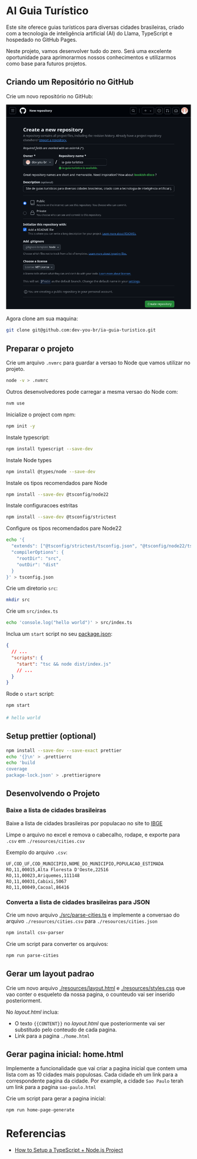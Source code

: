 # AI Guia Turístico

Este site oferece guias turísticos para diversas cidades brasileiras, criado com a tecnologia de inteligência artificial (AI) do Llama, TypeScript e hospedado no GitHub Pages.

Neste projeto, vamos desenvolver tudo do zero. Será uma excelente oportunidade para aprimorarmos nossos conhecimentos e utilizarmos como base para futuros projetos.

## Criando um Repositório no GitHub

Crie um novo repositório no GitHub:

![Crie um Repositorio no Guithub](./resources/create-github-repository.png)

Agora clone am sua maquina:

```sh
git clone git@github.com:dev-you-br/ia-guia-turistico.git
```

## Preparar o projeto

Crie um arquivo `.nvmrc` para guardar a versao to Node que vamos utilizar no projeto.

```sh
node -v > .nvmrc
```

Outros desenvolvedores pode carregar a mesma versao do Node com:

```sh
nvm use
```

Inicialize o project com npm:

```sh
npm init -y
```

Instale typescript:

```sh
npm install typescript --save-dev
```

Instale Node types

```sh
npm install @types/node --save-dev
```

Instale os tipos recomendados pare Node

```sh
npm install --save-dev @tsconfig/node22
```

Instale configuracoes estritas

```sh
npm install --save-dev @tsconfig/strictest
```

Configure os tipos recomendados pare Node22

```sh
echo '{
  "extends": ["@tsconfig/strictest/tsconfig.json", "@tsconfig/node22/tsconfig.json"],
  "compilerOptions": {
    "rootDir": "src",
    "outDir": "dist"
  }
}' > tsconfig.json
```

Crie um diretorio `src`:

```sh
mkdir src
```

Crie um `src/index.ts`

```sh
echo 'console.log("hello world")' > src/index.ts
```

Inclua um `start` script no seu [package.json](./package.json):

```json
{
  // ...
  "scripts": {
    "start": "tsc && node dist/index.js"
    // ...
  }
}
```

Rode o `start` script:

```sh
npm start

# hello world
```

## Setup prettier (optional)

```sh
npm install --save-dev --save-exact prettier
echo '{}\n' > .prettierrc
echo 'build
coverage
package-lock.json' > .prettierignore
```

## Desenvolvendo o Projeto

### Baixe a lista de cidades brasileiras

Baixe a lista de cidades brasileiras por populacao no site to [IBGE](https://ftp.ibge.gov.br/Estimativas_de_Populacao/Estimativas_2021/)

Limpe o arquivo no excel e remova o cabecalho, rodape, e exporte para `.csv` em `./resources/cities.csv`

Exemplo do arquivo `.csv`:

```csv
UF,COD_UF,COD_MUNICIPIO,NOME_DO_MUNICIPIO,POPULACAO_ESTIMADA
RO,11,00015,Alta Floresta D'Oeste,22516
RO,11,00023,Ariquemes,111148
RO,11,00031,Cabixi,5067
RO,11,00049,Cacoal,86416
```

### Converta a lista de cidades brasileiras para JSON

Crie um novo arquivo [./src/parse-cities.ts](./src/parse-cities.ts) e implemente a conversao do arquivo `./resources/cities.csv` para `./resources/cities.json`

```sh
npm install csv-parser
```

Crie um script para converter os arquivos:

```sh
npm run parse-cities
```

## Gerar um layout padrao

Crie um novo arquivo [./resources/layout.html](./resources/layout.html) e [./resources/styles.css](./resources/styles.css) que vao conter o esqueleto da nossa pagina, o counteudo vai ser inserido posteriorment.

No _layout.html_ inclua:

- O texto `{{CONTENT}}` no _layout.html_ que posteriormente vai ser substitudo pelo conteudo de cada pagina.
- Link para a pagina `./home.html`

## Gerar pagina inicial: home.html

Implemente a funcionalidade que vai criar a pagina inicial que contem uma lista com as 10 cidades mais populosas.
Cada cidade eh um link para a correspondente pagina da cidade.
Por example, a cidade `Sao Paulo` terah um link para a pagina `sao-paulo.html`

Crie um script para gerar a pagina inicial:

```sh
npm run home-page-generate
```

# Referencias

- [How to Setup a TypeScript + Node.js Project](https://khalilstemmler.com/blogs/typescript/node-starter-project/)

